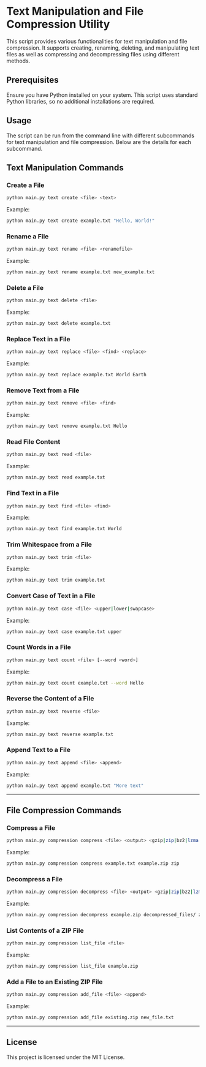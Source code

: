 # Text Manipulation and File Compression Utility

This script provides various functionalities for text manipulation and file compression. It supports creating, renaming, deleting, and manipulating text files as well as compressing and decompressing files using different methods.

## Prerequisites

Ensure you have Python installed on your system. This script uses standard Python libraries, so no additional installations are required.

## Usage

The script can be run from the command line with different subcommands for text manipulation and file compression. Below are the details for each subcommand.



## Text Manipulation Commands

### Create a File

```sh
python main.py text create <file> <text>
```

Example:
```sh
python main.py text create example.txt "Hello, World!"
```

### Rename a File

```sh
python main.py text rename <file> <renamefile>
```

Example:
```sh
python main.py text rename example.txt new_example.txt
```

### Delete a File

```sh
python main.py text delete <file>
```

Example:
```sh
python main.py text delete example.txt
```

### Replace Text in a File

```sh
python main.py text replace <file> <find> <replace>
```

Example:
```sh
python main.py text replace example.txt World Earth
```

### Remove Text from a File

```sh
python main.py text remove <file> <find>
```

Example:
```sh
python main.py text remove example.txt Hello
```

### Read File Content

```sh
python main.py text read <file>
```

Example:
```sh
python main.py text read example.txt
```

### Find Text in a File

```sh
python main.py text find <file> <find>
```

Example:
```sh
python main.py text find example.txt World
```

### Trim Whitespace from a File

```sh
python main.py text trim <file>
```

Example:
```sh
python main.py text trim example.txt
```

### Convert Case of Text in a File

```sh
python main.py text case <file> <upper|lower|swapcase>
```

Example:
```sh
python main.py text case example.txt upper
```

### Count Words in a File

```sh
python main.py text count <file> [--word <word>]
```

Example:
```sh
python main.py text count example.txt --word Hello
```

### Reverse the Content of a File

```sh
python main.py text reverse <file>
```

Example:
```sh
python main.py text reverse example.txt
```

### Append Text to a File

```sh
python main.py text append <file> <append>
```

Example:
```sh
python main.py text append example.txt "More text"
```

---

## File Compression Commands

### Compress a File

```sh
python main.py compression compress <file> <output> <gzip|zip|bz2|lzma|tar>
```

Example:
```sh
python main.py compression compress example.txt example.zip zip
```

### Decompress a File

```sh
python main.py compression decompress <file> <output> <gzip|zip|bz2|lzma|tar>
```

Example:
```sh
python main.py compression decompress example.zip decompressed_files/ zip
```

### List Contents of a ZIP File

```sh
python main.py compression list_file <file>
```

Example:
```sh
python main.py compression list_file example.zip
```

### Add a File to an Existing ZIP File

```sh
python main.py compression add_file <file> <append>
```

Example:
```sh
python main.py compression add_file existing.zip new_file.txt
```

---

## License

This project is licensed under the MIT License.
